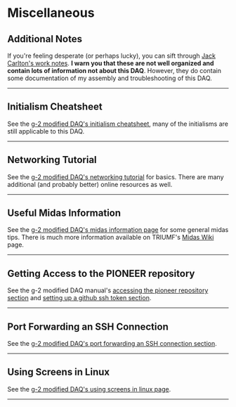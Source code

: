 # Miscellaneous

## Additional Notes

If you're feeling desperate (or perhaps lucky), you can sift through [Jack Carlton's work notes](https://jaca230.github.io/joplin_notes_page/). **I warn you that these are not well organized and contain lots of information not about this DAQ**. However, they do contain some documentation of my assembly and troubleshooting of this DAQ.

---

## Initialism Cheatsheet

See the [g-2 modified DAQ's initialism cheatsheet](https://jaca230.github.io/teststand_daq_manual/miscellaneous_info/#initialism-cheatsheet), many of the initialisms are still applicable to this DAQ.

---

## Networking Tutorial

See the [g-2 modified DAQ's networking tutorial](https://jaca230.github.io/teststand_daq_manual/networking/) for basics. There are many additional (and probably better) online resources as well.

---

## Useful Midas Information

See the [g-2 modified DAQ's midas information page](https://jaca230.github.io/teststand_daq_manual/midas/) for some general midas tips. There is much more information available on TRIUMF's [Midas Wiki](https://daq00.triumf.ca/MidasWiki/index.php/Main_Page) page.

---

## Getting Access to the PIONEER repository

See the g-2 modified DAQ manual's [accessing the pioneer repository section](https://jaca230.github.io/teststand_daq_manual/software_dependencies/#pioneer-experiment-repositories) and [setting up a github ssh token section](https://jaca230.github.io/teststand_daq_manual/software_dependencies/#setting-up-a-github-ssh-token-on-rhel79-systems).

---

## Port Forwarding an SSH Connection

See the [g-2 modified DAQ's port forwarding an SSH connection section](https://jaca230.github.io/teststand_daq_manual/miscellaneous_info/#port-forwarding-an-ssh-connection).

---

## Using Screens in Linux

See the [g-2 modified DAQ's using screens in linux page](https://jaca230.github.io/teststand_daq_manual/miscellaneous_info/#using-screens-in-linux).

---

